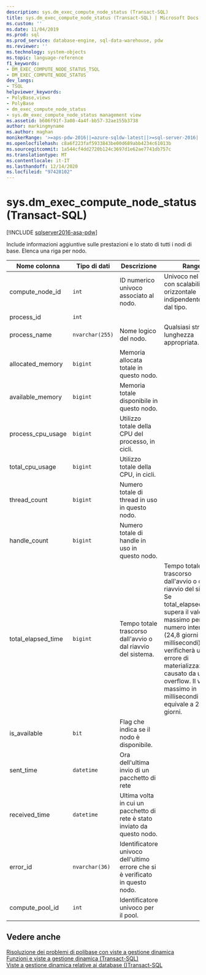 ```yaml
---
description: sys.dm_exec_compute_node_status (Transact-SQL)
title: sys.dm_exec_compute_node_status (Transact-SQL) | Microsoft Docs
ms.custom: ''
ms.date: 11/04/2019
ms.prod: sql
ms.prod_service: database-engine, sql-data-warehouse, pdw
ms.reviewer: ''
ms.technology: system-objects
ms.topic: language-reference
f1_keywords:
- DM_EXEC_COMPUTE_NODE_STATUS_TSQL
- DM_EXEC_COMPUTE_NODE_STATUS
dev_langs:
- TSQL
helpviewer_keywords:
- PolyBase,views
- PolyBase
- dm_exec_compute_node_status
- sys.dm_exec_compute_node_status management view
ms.assetid: b606f91f-3a08-4a4f-bb57-32ae155b3738
author: markingmyname
ms.author: maghan
monikerRange: '>=aps-pdw-2016||=azure-sqldw-latest||>=sql-server-2016||>=sql-server-linux-2017||=azuresqldb-mi-current'
ms.openlocfilehash: c8a6f223faf5933843be00d689abb4234c61013b
ms.sourcegitcommit: 1a544cf4dd2720b124c3697d1e62ae7741db757c
ms.translationtype: MT
ms.contentlocale: it-IT
ms.lasthandoff: 12/14/2020
ms.locfileid: "97428102"
---
```

# <a name="sysdm_exec_compute_node_status-transact-sql"></a>sys.dm_exec_compute_node_status (Transact-SQL)
[!INCLUDE [sqlserver2016-asa-pdw](../../includes/applies-to-version/sqlserver2016-asa-pdw.md)]

  Include informazioni aggiuntive sulle prestazioni e lo stato di tutti i nodi di base. Elenca una riga per nodo.  
  
|Nome colonna|Tipo di dati|Descrizione|Range|  
|-----------------|---------------|-----------------|-----------|  
|compute_node_id|`int`|ID numerico univoco associato al nodo.|Univoco nel cluster con scalabilità orizzontale indipendentemente dal tipo.|  
|process_id|`int`|||  
|process_name|`nvarchar(255)`|Nome logico del nodo.|Qualsiasi stringa di lunghezza appropriata.|  
|allocated_memory|`bigint`|Memoria allocata totale in questo nodo.||  
|available_memory|`bigint`|Memoria totale disponibile in questo nodo.||  
|process_cpu_usage|`bigint`|Utilizzo totale della CPU del processo, in cicli.||  
|total_cpu_usage|`bigint`|Utilizzo totale della CPU, in cicli.||  
|thread_count|`bigint`|Numero totale di thread in uso in questo nodo.||  
|handle_count|`bigint`|Numero totale di handle in uso in questo nodo.||  
|total_elapsed_time|`bigint`|Tempo totale trascorso dall'avvio o dal riavvio del sistema.|Tempo totale trascorso dall'avvio o dal riavvio del sistema. Se total_elapsed_time supera il valore massimo per un numero intero (24,8 giorni in millisecondi), si verificherà un errore di materializzazione causato da un overflow. Il valore massimo in millisecondi equivale a 24,8 giorni.|  
|is_available|`bit`|Flag che indica se il nodo è disponibile.||  
|sent_time|`datetime`|Ora dell'ultima invio di un pacchetto di rete||  
|received_time|`datetime`|Ultima volta in cui un pacchetto di rete è stato inviato da questo nodo.||  
|error_id|`nvarchar(36)`|Identificatore univoco dell'ultimo errore che si è verificato in questo nodo.||
|compute_pool_id|`int`|Identificatore univoco per il pool.|

## <a name="see-also"></a>Vedere anche  
 [Risoluzione dei problemi di polibase con viste a gestione dinamica](/previous-versions/sql/sql-server-2016/mt146389(v=sql.130))   
 [Funzioni e viste a gestione dinamica &#40;Transact-SQL&#41;](~/relational-databases/system-dynamic-management-views/system-dynamic-management-views.md)   
 [Viste a gestione dinamica relative ai database &#40;&#41;Transact-SQL ](../../relational-databases/system-dynamic-management-views/database-related-dynamic-management-views-transact-sql.md)  
  
